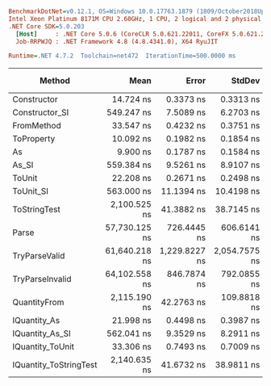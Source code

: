 ``` ini

BenchmarkDotNet=v0.12.1, OS=Windows 10.0.17763.1879 (1809/October2018Update/Redstone5)
Intel Xeon Platinum 8171M CPU 2.60GHz, 1 CPU, 2 logical and 2 physical cores
.NET Core SDK=5.0.203
  [Host]     : .NET Core 5.0.6 (CoreCLR 5.0.621.22011, CoreFX 5.0.621.22011), X64 RyuJIT
  Job-RRPWJQ : .NET Framework 4.8 (4.8.4341.0), X64 RyuJIT

Runtime=.NET 4.7.2  Toolchain=net472  IterationTime=500.0000 ms  

```
|                 Method |          Mean |         Error |        StdDev |  Gen 0 |  Gen 1 | Gen 2 | Allocated |
|----------------------- |--------------:|--------------:|--------------:|-------:|-------:|------:|----------:|
|            Constructor |     14.724 ns |     0.3373 ns |     0.3313 ns |      - |      - |     - |         - |
|         Constructor_SI |    549.247 ns |     7.5089 ns |     6.2703 ns | 0.0292 |      - |     - |     201 B |
|             FromMethod |     33.547 ns |     0.4232 ns |     0.3751 ns |      - |      - |     - |         - |
|             ToProperty |     10.092 ns |     0.1982 ns |     0.1854 ns |      - |      - |     - |         - |
|                     As |      9.900 ns |     0.1787 ns |     0.1584 ns |      - |      - |     - |         - |
|                  As_SI |    559.384 ns |     9.5261 ns |     8.9107 ns | 0.0290 |      - |     - |     201 B |
|                 ToUnit |     22.208 ns |     0.2671 ns |     0.2498 ns |      - |      - |     - |         - |
|              ToUnit_SI |    563.000 ns |    11.1394 ns |    10.4198 ns | 0.0291 |      - |     - |     201 B |
|           ToStringTest |  2,100.525 ns |    41.3882 ns |    38.7145 ns | 0.1864 |      - |     - |    1244 B |
|                  Parse | 57,730.125 ns |   726.4445 ns |   606.6141 ns | 8.3927 | 0.3449 |     - |   54377 B |
|          TryParseValid | 61,640.218 ns | 1,229.8227 ns | 2,054.7575 ns | 8.4073 | 0.3503 |     - |   54352 B |
|        TryParseInvalid | 64,102.558 ns |   846.7874 ns |   792.0855 ns | 8.2130 | 0.2649 |     - |   53894 B |
|           QuantityFrom |  2,115.190 ns |    42.2763 ns |   109.8818 ns |      - |      - |     - |    8192 B |
|           IQuantity_As |     21.998 ns |     0.4498 ns |     0.3987 ns | 0.0037 |      - |     - |      24 B |
|        IQuantity_As_SI |    562.041 ns |     9.3529 ns |     8.2911 ns | 0.0292 |      - |     - |     201 B |
|       IQuantity_ToUnit |     33.306 ns |     0.7493 ns |     0.7009 ns | 0.0088 |      - |     - |      56 B |
| IQuantity_ToStringTest |  2,140.635 ns |    41.6732 ns |    38.9811 ns | 0.1875 |      - |     - |    1244 B |
